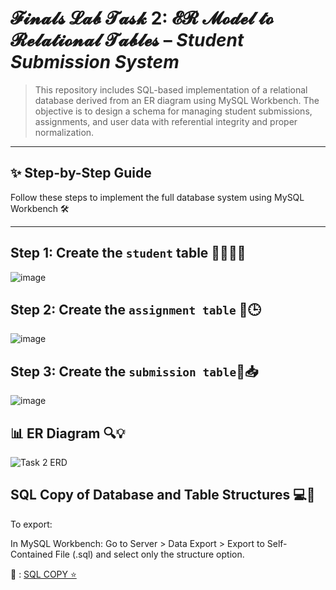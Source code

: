 # **𝓕𝓲𝓷𝓪𝓵𝓼 𝓛𝓪𝓫 𝓣𝓪𝓼𝓴 2: 𝓔𝓡 𝓜𝓸𝓭𝓮𝓵 𝓽𝓸 𝓡𝓮𝓵𝓪𝓽𝓲𝓸𝓷𝓪𝓵 𝓣𝓪𝓫𝓵𝓮𝓼** – *Student Submission System*

> This repository includes SQL-based implementation of a relational database derived from an ER diagram using MySQL Workbench. The objective is to design a schema for managing student submissions, assignments, and user data with referential integrity and proper normalization.

---

## ✨ Step-by-Step Guide
Follow these steps to implement the full database system using MySQL Workbench 🛠️

---

## Step 1: Create the `student` table 👩‍🎓👨‍🎓
![image](https://github.com/user-attachments/assets/5e42c6f8-1dfe-4206-a1b8-232aed5ca163)

## Step 2: Create the `assignment table` 📘🕒
![image](https://github.com/user-attachments/assets/8394601c-3ee6-404e-a201-3f267ce2edeb)

## Step 3: Create the `submission table`📝📥
![image](https://github.com/user-attachments/assets/6de5b63b-1e10-457d-b6d4-b70aaf808e10)

## 📊 ER Diagram 🔍💡
![Task 2 ERD](https://github.com/user-attachments/assets/bfd1b3f6-2917-4403-879b-fcd77decce53)

## SQL Copy of Database and Table Structures 💻📃

To export:

In MySQL Workbench:
Go to Server > Data Export > Export to Self-Contained File (.sql) and select only the structure option.

📂 : [SQL COPY ⭐ ](https://github.com/aening/EDM-PROJECTS-Kate/blob/main/Finals%20Lab%20Task%202/finals.mwb) 





